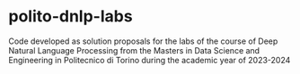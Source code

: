 # polito-dnlp-labs
Code developed as solution proposals for the labs of the course of Deep Natural Language Processing from the Masters in Data Science and Engineering in Politecnico di Torino during the academic year of 2023-2024 
